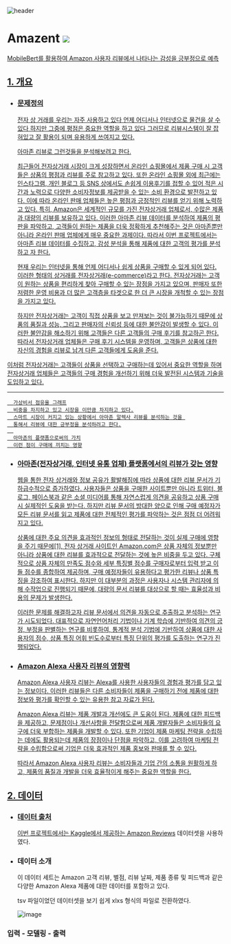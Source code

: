 ![header](https://capsule-render.vercel.app/api?type=waving&color=F49303&height=300&section=header&text=Amazent&fontSize=80&animation=fadeIn&fontAlignY=36&descSize=25&desc=Prediction%20of%20positive%20and%20negative%20Amazon%20user%20reviews&descAlignY=53&fontColor=FFFFFF)

# Amazent <a href="https://www.amazon.com/" target="_blank"><img src="https://img.shields.io/badge/Amazon-F49303?style=for-the badge&logo=Amazon&logoColor=white">
MobileBert를 활용하여 Amazon 사용자 리뷰에서 나타나는 감성을 긍부정으로 예측


## 1. 개요

   * ### 문제정의
   
      전자 상 거래를 우리는 자주 사용하고 있다
      언제 어디서나 인터넷으로 물건을 살 수 있다
      하지만 그중에 평점은 중요한 역할을 하고 있다
      그러므로 리뷰시스템이 잘 잡혀있고 
      잘 활용이 되며 유용하게 쓰여지고 있다.
      
      아마존 리뷰로 그런것들을 분석해보려고 한다.
      
 
      최근들어 전자상거래 시장이 크게 성장하면서 온라인 쇼핑몰에서 제품 구매 시 고객들은 상품의 평점과 리뷰를 주로       참고하고 있다. 
      또한 온라인 쇼핑몰 외에 최근에는 인스타그램, 개인 블로그 등 SNS 상에서도 손쉽게 이용후기를 접할 수 있어 적은       시간과 노력으로 다양한 소비자정보를 제공받을 수 있는 소비 환경으로 발전하고 있다.
      이에 따라 온라인 판매 업체들은 높은 평점과 긍정적인 리뷰를 얻기 위해 노력하고 있다. 
      특히, Amazon은 세계적인 규모를 가진 전자상거래 업체로서, 수많은 제품과 대량의 리뷰를 보유하고 있다. 
      이러한 아마존 리뷰 데이터를 분석하여 제품의 평판을 파악하고, 고객들이 원하는 제품을 더욱 정확하게 추천해주는       것은 아마존뿐만 아니라 온라인 판매 업체에게 매우 중요한 과제이다. 
      따라서 이번 프로젝트에서는 아마존 리뷰 데이터를 수집하고, 감성 분석을 통해 제품에 대한 고객의 평가를 분석하고       자 한다.
  
      현재 우리는 인터넷을 통해 언제 어디서나 쉽게 상품을 구매할 수 있게 되어 있다. 이러한 형태의 상거래를 전자상거래(e-commerce)라고 한다. 전자상거래는 고객이 원하는 상품을 편리하게 찾아 구매할 수 있는 장점을 가지고 있으며, 판매자 또한 저렴한 운영 비용과 더 많은 고객층을 타겟으로 한 더 큰 시장을 개척할 수 있는 장점을 가지고 있다.

     하지만 전자상거래는 고객이 직접 상품을 보고 만져보는 것이 불가능하기 때문에 상품의 품질과 성능, 그리고 판매자의 신뢰성 등에 대한 불안감이 발생할 수 있다. 이러한 불안감을 해소하기 위해 고객들은 다른 고객들의 구매 후기를 참고하곤 한다. 따라서 전자상거래 업체들은 구매 후기 시스템을 운영하며, 고객들은 상품에 대한 자신의 경험을 리뷰로 남겨 다른 고객들에게 도움을 준다.

이처럼 전자상거래는 고객들이 상품을 선택하고 구매하는데 있어서 중요한 역할을 하며 전자상거래 업체들은 고객들의 구매 경험을 개선하기 위해 더욱 발전된 시스템과 기술을 도입하고 있다.
  
  
  <hr>
      
      가상비서 점유율 그래프
      비중을 차지하고 있고 시장을 이만큼 차지하고 있다.
      스마트 시장이 커지고 있는 상황에서 아마존 알렉사 리뷰를 분석하는 것을 
      통해서 리뷰에 대한 긍부정을 분석하려고 한다.
      
      아마존의 플랫폼으로써의 가치
      이런 점이 구매에 끼치는 영향


   * ### 아마존(전자상거래, 인터넷 유통 업체) 플랫폼에서의 리뷰가 갖는 영향
      
      웹을 통한 전자 상거래와 정보 공유가 활발해짐에 따라 상품에 대한 리뷰 문서가 기하급수적으로 증가하였다. 
사용자들은 상품을 구매한 사이트뿐만 아니라 트위터, 블로그, 페이스북과 같은 소셜 미디어를 통해 자연스럽게 의견을 공유하고 상품 구매시 실제적인 도움을 받는다. 
하지만 리뷰 문서의 방대한 양으로 인해 구매 예정자가 모든 리뷰 문서를 읽고 제품에 대한 전체적인 평가를 파악하는 것은 점점 더 어려워 지고 있다. 

      상품에 대한 주요 의견을 효과적인 정보의 형태로 전달하는 것이 실제 구매에 영향을 주기 때문에[1], 전자 상거래 사이트인 Amazon.com은 상품 자체의 정보뿐만 아니라 상품에 대한 리뷰를 효과적으로 전달하는 것에 높은 비중을 두고 있다.
      구체적으로 상품 자체의 만족도 점수와 세부 특징별 점수를 구매자로부터 입력 받고 이들 점수를 종합하여 제공하며, 구매 예정자들이 유용하다고 평가한 리뷰나 상품 특징을 강조하여 표시한다. 
하지만 이 대부분의 과정은 사용자나 시스템 관리자에 의해 수작업으로 진행되기 때문에, 대량의 문서 리뷰를 대상으로 할 때는 효율성과 비용의 문제가 발생한다. 

      이러한 문제를 해결하고자 리뷰 문서에서 의견을 자동으로 추출하고 분석하는 연구가 시도되었다.
대표적으로 자연언어처리 기법이나 기계 학습에 기반하여 의견의 긍정, 부정을 판별하는 연구를 비롯하여, 통계적 분석 기법에 기반하여 상품에 대한 사용자의 점수, 상품 특징 어휘 빈도수로부터 특징 단위의 평가를 도출하는 연구가 진행되었다.


   
  
      

   * ### Amazon Alexa 사용자 리뷰의 영향력
   
      Amazon Alexa 사용자 리뷰는 Alexa를 사용한 사용자들의 경험과 평가를 담고 있는 정보이다. 이러한 리뷰들은 다른 소비자들이 제품을 구매하기 전에 제품에 대한 정보와 평가를 확인할 수 있는 유용한 참고 자료가 된다. 
      
      Amazon Alexa 리뷰는 제품 개발과 개선에도 큰 도움이 된다. 제품에 대한 피드백을 제공하고, 문제점이나 개선사항을 전달함으로써 제품 개발자들은 소비자들의 요구에 더욱 부합하는 제품을 개발할 수 있다. 또한 기업이 제품 마케팅 전략을 수립하는 데에도 활용되는데 제품의 장점이나 단점을 파악하고, 이를 고려하여 마케팅 전략을 수립함으로써 기업은 더욱 효과적인 제품 홍보와 판매를 할 수 있다.
      
      따라서 Amazon Alexa 사용자 리뷰는 소비자들과 기업 간의 소통을 원활하게 하고, 제품의 품질과 개발을 더욱 효율적이게 해주는 중요한 역할을 한다.
      
      
    
## 2. 데이터

   * ### 데이터 출처
      
      이번 프로젝트에서는 Kaggle에서 제공하는 [Amazon Reviews](https://www.kaggle.com/datasets/kritanjalijain/amazon-reviews) 데이터셋을 사용하였다.
      
   * ### 데이터 소개
     
      이 데이터 세트는 Amazon 고객 리뷰, 별점, 리뷰 날짜, 제품 종류 및 피드백과 같은 다양한 Amazon Alexa 제품에 대한 데이터를 포함하고 있다. 
      
      tsv 파일이었던 데이터셋을 보기 쉽게 xlxs 형식의 파일로 전환하였다.
      
      ![image](https://user-images.githubusercontent.com/130523834/232951823-d88dd0da-576c-49e7-8959-6cc858a9710d.png)

       
   ### 입력 - 모델링 - 출력
   
   
   

